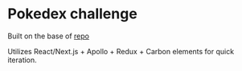 # Pokedex challenge

Built on the base of  [repo](https://gitlab.com/brainsoft-eu/frontend-code-challenge/-/tree/master?ref_type=heads)

Utilizes React/Next.js + Apollo + Redux + Carbon elements for quick iteration.
